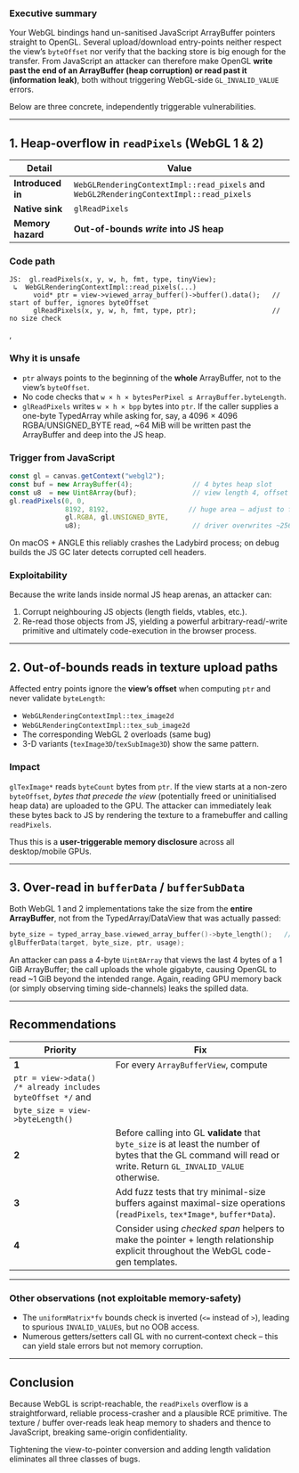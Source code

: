 ### Executive summary

Your WebGL bindings hand un-sanitised JavaScript ArrayBuffer pointers straight to OpenGL.
Several upload/download entry-points neither respect the view’s `byteOffset` nor verify that the
backing store is big enough for the transfer.
From JavaScript an attacker can therefore make OpenGL **write past the end of an
ArrayBuffer (heap corruption) or read past it (information leak)**, both without triggering WebGL-side
`GL_INVALID_VALUE` errors.

Below are three concrete, independently triggerable vulnerabilities.

---

## 1. Heap-overflow in `readPixels` (WebGL 1 & 2)

| Detail            | Value                                                                                  |
| ----------------- | -------------------------------------------------------------------------------------- |
| **Introduced in** | `WebGLRenderingContextImpl::read_pixels` and `WebGL2RenderingContextImpl::read_pixels` |
| **Native sink**   | `glReadPixels`                                                                         |
| **Memory hazard** | **Out-of-bounds ***write*** into JS heap**                                             |

### Code path

```
JS:  gl.readPixels(x, y, w, h, fmt, type, tinyView);
 ↳  WebGLRenderingContextImpl::read_pixels(...)
      void* ptr = view->viewed_array_buffer()->buffer().data();   // start of buffer, ignores byteOffset
      glReadPixels(x, y, w, h, fmt, type, ptr);                   // no size check
```

,&#x20;

### Why it is unsafe

* `ptr` always points to the beginning of the **whole** ArrayBuffer, not to the
  view’s `byteOffset`.
* No code checks that
  `w × h × bytesPerPixel ≤ ArrayBuffer.byteLength`.
* `glReadPixels` writes `w × h × bpp` bytes into `ptr`.
  If the caller supplies a one-byte TypedArray while asking
  for, say, a 4096 × 4096 RGBA/UNSIGNED\_BYTE read, \~64 MiB
  will be written past the ArrayBuffer and deep into the JS heap.

### Trigger from JavaScript

```js
const gl = canvas.getContext("webgl2");
const buf = new ArrayBuffer(4);               // 4 bytes heap slot
const u8  = new Uint8Array(buf);              // view length 4, offset 0
gl.readPixels(0, 0,
              8192, 8192,                    // huge area – adjust to framebuffer size
              gl.RGBA, gl.UNSIGNED_BYTE,
              u8);                            // driver overwrites ~256 MiB
```

On macOS + ANGLE this reliably crashes the Ladybird process; on
debug builds the JS GC later detects corrupted cell headers.

### Exploitability

Because the write lands inside normal JS heap arenas, an attacker can:

1. Corrupt neighbouring JS objects (length fields, vtables, etc.).
2. Re-read those objects from JS, yielding a powerful arbitrary-read/-write
   primitive and ultimately code-execution in the browser process.

---

## 2. Out-of-bounds reads in texture upload paths

Affected entry points ignore the **view’s offset** when computing `ptr`
and never validate `byteLength`:

* `WebGLRenderingContextImpl::tex_image2d`&#x20;
* `WebGLRenderingContextImpl::tex_sub_image2d`&#x20;
* The corresponding WebGL 2 overloads (same bug)&#x20;
* 3-D variants (`texImage3D`/`texSubImage3D`) show the same pattern.

### Impact

`glTexImage*` reads `byteCount` bytes from `ptr`.
If the view starts at a non-zero `byteOffset`, *bytes that precede the
view* (potentially freed or uninitialised heap data) are uploaded to the GPU.
The attacker can immediately leak these bytes back to JS by rendering the
texture to a framebuffer and calling `readPixels`.

Thus this is a **user-triggerable memory disclosure** across all
desktop/mobile GPUs.

---

## 3. Over-read in `bufferData` / `bufferSubData`

Both WebGL 1 and 2 implementations take the size from the **entire
ArrayBuffer**, not from the TypedArray/DataView that was actually passed:

```cpp
byte_size = typed_array_base.viewed_array_buffer()->byte_length();   // not view length
glBufferData(target, byte_size, ptr, usage);
```



An attacker can pass a 4-byte `Uint8Array` that views the last 4 bytes of a
1 GiB ArrayBuffer; the call uploads the whole gigabyte, causing OpenGL to read
\~1 GiB beyond the intended range.
Again, reading GPU memory back (or simply observing timing side-channels)
leaks the spilled data.

---

## Recommendations

| Priority                                                   | Fix                                                                                                                                                               |
| ---------------------------------------------------------- | ----------------------------------------------------------------------------------------------------------------------------------------------------------------- |
| **1**                                                      | For every `ArrayBufferView`, compute                                                                                                                              |
| `ptr = view->data() /* already includes byteOffset */` and |                                                                                                                                                                   |
| `byte_size = view->byteLength()`                           |                                                                                                                                                                   |
| **2**                                                      | Before calling into GL **validate** that `byte_size` is at least the number of bytes that the GL command will read or write. Return `GL_INVALID_VALUE` otherwise. |
| **3**                                                      | Add fuzz tests that try minimal-size buffers against maximal-size operations (`readPixels`, `tex*Image*`, `buffer*Data`).                                         |
| **4**                                                      | Consider using *checked span* helpers to make the pointer + length relationship explicit throughout the WebGL code-gen templates.                                 |

---

### Other observations (not exploitable memory-safety)

* The `uniformMatrix*fv` bounds check is inverted (`<=` instead of `>`),
  leading to spurious `INVALID_VALUE`s, but no OOB access.
* Numerous getters/setters call GL with no current‐context check – this can
  yield stale errors but not memory corruption.

---

## Conclusion

Because WebGL is script-reachable, the `readPixels` overflow is a
straightforward, reliable process-crasher and a plausible RCE primitive.
The texture / buffer over-reads leak heap memory to shaders and thence to
JavaScript, breaking same-origin confidentiality.

Tightening the view-to-pointer conversion and adding length validation
eliminates all three classes of bugs.
